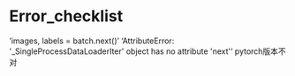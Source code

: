 # Error_checklist
’images, labels = batch.next()’
‘AttributeError: '_SingleProcessDataLoaderIter' object has no attribute 'next'‘
pytorch版本不对
